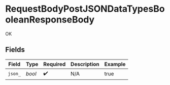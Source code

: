 # RequestBodyPostJSONDataTypesBooleanResponseBody

OK


## Fields

| Field              | Type               | Required           | Description        | Example            |
| ------------------ | ------------------ | ------------------ | ------------------ | ------------------ |
| `json_`            | *bool*             | :heavy_check_mark: | N/A                | true               |